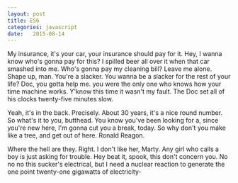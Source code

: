 ```yaml
---
layout: post
title: ES6
categories: javascript
date:   2015-08-14
---
```


My insurance, it's your car, your insurance should pay for it. Hey, I wanna know who's gonna pay for this? I spilled beer all over it when that car smashed into me. Who's gonna pay my cleaning bill? Leave me alone. Shape up, man. You're a slacker. You wanna be a slacker for the rest of your life? Doc, you gotta help me. you were the only one who knows how your time machine works. Y'know this time it wasn't my fault. The Doc set all of his clocks twenty-five minutes slow.

Yeah, it's in the back. Precisely. About 30 years, it's a nice round number. So what's it to you, butthead. You know you've been looking for a, since you're new here, I'm gonna cut you a break, today. So why don't you make like a tree, and get out of here. Ronald Reagon.

Where the hell are they. Right. I don't like her, Marty. Any girl who calls a boy is just asking for trouble. Hey beat it, spook, this don't concern you. No no no this sucker's electrical, but I need a nuclear reaction to generate the one point twenty-one gigawatts of electricity-
